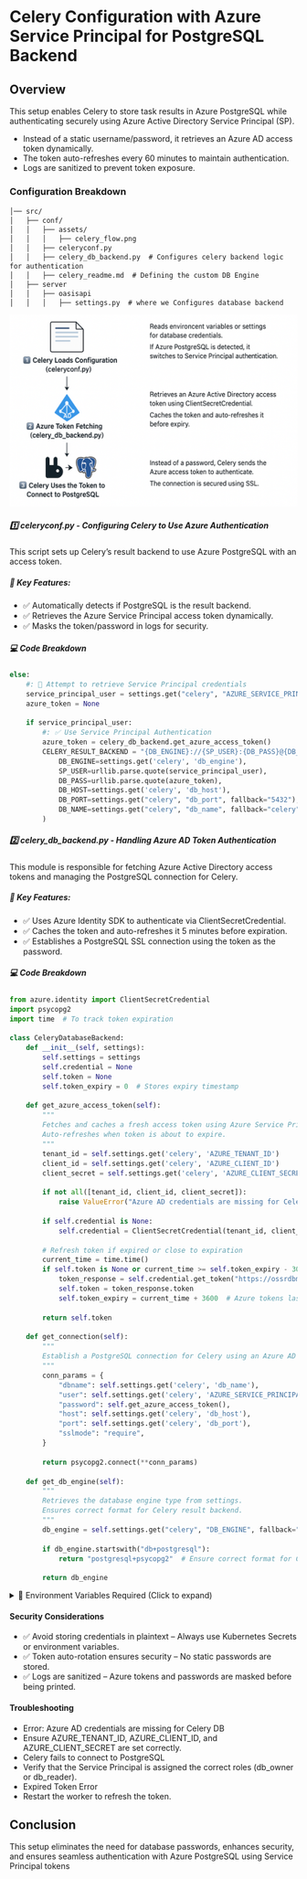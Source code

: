 # Celery Configuration with Azure Service Principal for PostgreSQL Backend

## Overview
This setup enables Celery to store task results in Azure PostgreSQL while authenticating securely using Azure Active Directory Service Principal (SP).

- Instead of a static username/password, it retrieves an Azure AD access token dynamically.
- The token auto-refreshes every 60 minutes to maintain authentication.
- Logs are sanitized to prevent token exposure.

### Configuration Breakdown


```/var/www/oasis/
│── src/
│   ├── conf/
│   │   ├── assets/
│   │   │   ├── celery_flow.png
│   │   ├── celeryconf.py
│   │   ├── celery_db_backend.py  # Configures celery backend logic for authentication
│   │   ├── celery_readme.md  # Defining the custom DB Engine
│   ├── server
│   │   ├── oasisapi
│   │   │   ├── settings.py  # where we Configures database backend 
```
![Celery Postgres Flow](assets/celery_flow.png)


##### 1️⃣ celeryconf.py - Configuring Celery to Use Azure Authentication
This script sets up Celery’s result backend to use Azure PostgreSQL with an access token.

##### 🔹 Key Features:
- ✅ Automatically detects if PostgreSQL is the result backend.
- ✅ Retrieves the Azure Service Principal access token dynamically.
- ✅ Masks the token/password in logs for security.

##### 💻 Code Breakdown

```python
else:
    #: 🔹 Attempt to retrieve Service Principal credentials
    service_principal_user = settings.get("celery", "AZURE_SERVICE_PRINCIPAL_USER", fallback=None)
    azure_token = None

    if service_principal_user:
        #: ✅ Use Service Principal Authentication
        azure_token = celery_db_backend.get_azure_access_token()
        CELERY_RESULT_BACKEND = "{DB_ENGINE}://{SP_USER}:{DB_PASS}@{DB_HOST}:{DB_PORT}/{DB_NAME}".format(
            DB_ENGINE=settings.get('celery', 'db_engine'),
            SP_USER=urllib.parse.quote(service_principal_user),
            DB_PASS=urllib.parse.quote(azure_token),
            DB_HOST=settings.get('celery', 'db_host'),
            DB_PORT=settings.get("celery", "db_port", fallback="5432"),
            DB_NAME=settings.get("celery", "db_name", fallback="celery"),
        )
```

##### 2️⃣ celery_db_backend.py - Handling Azure AD Token Authentication
This module is responsible for fetching Azure Active Directory access tokens and managing the PostgreSQL connection for Celery.

##### 🔹 Key Features:
- ✅ Uses Azure Identity SDK to authenticate via ClientSecretCredential.
- ✅ Caches the token and auto-refreshes it 5 minutes before expiration.
- ✅ Establishes a PostgreSQL SSL connection using the token as the password.

##### 💻 Code Breakdown

```python
from azure.identity import ClientSecretCredential
import psycopg2
import time  # To track token expiration

class CeleryDatabaseBackend:
    def __init__(self, settings):
        self.settings = settings
        self.credential = None
        self.token = None
        self.token_expiry = 0  # Stores expiry timestamp

    def get_azure_access_token(self):
        """
        Fetches and caches a fresh access token using Azure Service Principal credentials.
        Auto-refreshes when token is about to expire.
        """
        tenant_id = self.settings.get('celery', 'AZURE_TENANT_ID')
        client_id = self.settings.get('celery', 'AZURE_CLIENT_ID')
        client_secret = self.settings.get('celery', 'AZURE_CLIENT_SECRET')

        if not all([tenant_id, client_id, client_secret]):
            raise ValueError("Azure AD credentials are missing for Celery DB.")

        if self.credential is None:
            self.credential = ClientSecretCredential(tenant_id, client_id, client_secret)

        # Refresh token if expired or close to expiration
        current_time = time.time()
        if self.token is None or current_time >= self.token_expiry - 300:  # Refresh 5 min before expiry
            token_response = self.credential.get_token("https://ossrdbms-aad.database.windows.net/.default")
            self.token = token_response.token
            self.token_expiry = current_time + 3600  # Azure tokens last ~60 min

        return self.token

    def get_connection(self):
        """
        Establish a PostgreSQL connection for Celery using an Azure AD token.
        """
        conn_params = {
            "dbname": self.settings.get('celery', 'db_name'),
            "user": self.settings.get('celery', 'AZURE_SERVICE_PRINCIPAL_USER'),
            "password": self.get_azure_access_token(),
            "host": self.settings.get('celery', 'db_host'),
            "port": self.settings.get('celery', 'db_port'),
            "sslmode": "require",
        }

        return psycopg2.connect(**conn_params)

    def get_db_engine(self):
        """
        Retrieves the database engine type from settings.
        Ensures correct format for Celery result backend.
        """
        db_engine = self.settings.get("celery", "DB_ENGINE", fallback="db+sqlite")

        if db_engine.startswith("db+postgresql"):
            return "postgresql+psycopg2"  # Ensure correct format for Celery backend

        return db_engine
```




<details>
  <summary>📌 Environment Variables Required (Click to expand)</summary>

| Variable Name                       | Description                                    |
|--------------------------------------|------------------------------------------------|
| `AZURE_TENANT_ID`                    | Azure AD Tenant ID                             |
| `AZURE_CLIENT_ID`                    | Azure Service Principal Client ID             |
| `AZURE_CLIENT_SECRET`                | Azure Service Principal Client Secret         |
| `AZURE_SERVICE_PRINCIPAL_USER`        | Username for PostgreSQL (e.g., `sp_user@db`)  |
| `CELERY_RESULTS_DB_BACKEND`           | Database backend (e.g., `db+postgresql`)      |
| `DB_HOST`                             | PostgreSQL database host                      |
| `DB_PORT`                             | PostgreSQL database port                      |
| `DB_NAME`                             | Celery result backend database name           |

</details>


#### Security Considerations

- ✅ Avoid storing credentials in plaintext – Always use Kubernetes Secrets or environment variables.
- ✅ Token auto-rotation ensures security – No static passwords are stored.
- ✅ Logs are sanitized – Azure tokens and passwords are masked before being printed.

#### Troubleshooting
- Error: Azure AD credentials are missing for Celery DB
- Ensure AZURE_TENANT_ID, AZURE_CLIENT_ID, and AZURE_CLIENT_SECRET are set correctly.
- Celery fails to connect to PostgreSQL
- Verify that the Service Principal is assigned the correct roles (db_owner or db_reader).
- Expired Token Error
- Restart the worker to refresh the token.

## Conclusion

This setup eliminates the need for database passwords, enhances security, and ensures seamless authentication with Azure PostgreSQL using Service Principal tokens

